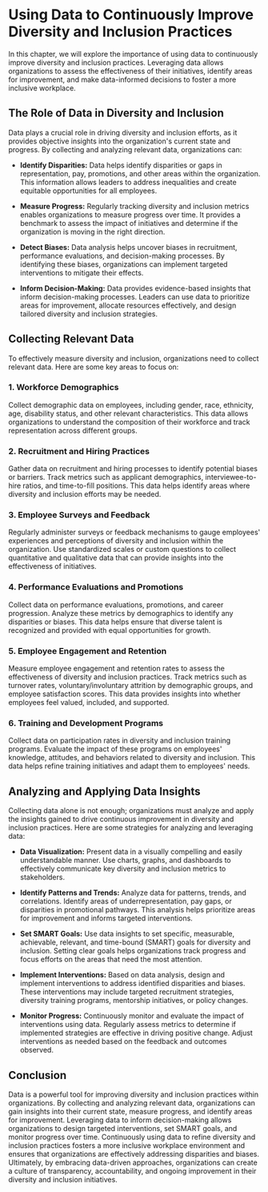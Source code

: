 Using Data to Continuously Improve Diversity and Inclusion Practices
===============================================================================

In this chapter, we will explore the importance of using data to continuously improve diversity and inclusion practices. Leveraging data allows organizations to assess the effectiveness of their initiatives, identify areas for improvement, and make data-informed decisions to foster a more inclusive workplace.

The Role of Data in Diversity and Inclusion
-------------------------------------------

Data plays a crucial role in driving diversity and inclusion efforts, as it provides objective insights into the organization's current state and progress. By collecting and analyzing relevant data, organizations can:

* **Identify Disparities:** Data helps identify disparities or gaps in representation, pay, promotions, and other areas within the organization. This information allows leaders to address inequalities and create equitable opportunities for all employees.

* **Measure Progress:** Regularly tracking diversity and inclusion metrics enables organizations to measure progress over time. It provides a benchmark to assess the impact of initiatives and determine if the organization is moving in the right direction.

* **Detect Biases:** Data analysis helps uncover biases in recruitment, performance evaluations, and decision-making processes. By identifying these biases, organizations can implement targeted interventions to mitigate their effects.

* **Inform Decision-Making:** Data provides evidence-based insights that inform decision-making processes. Leaders can use data to prioritize areas for improvement, allocate resources effectively, and design tailored diversity and inclusion strategies.

Collecting Relevant Data
------------------------

To effectively measure diversity and inclusion, organizations need to collect relevant data. Here are some key areas to focus on:

### 1. Workforce Demographics

Collect demographic data on employees, including gender, race, ethnicity, age, disability status, and other relevant characteristics. This data allows organizations to understand the composition of their workforce and track representation across different groups.

### 2. Recruitment and Hiring Practices

Gather data on recruitment and hiring processes to identify potential biases or barriers. Track metrics such as applicant demographics, interviewee-to-hire ratios, and time-to-fill positions. This data helps identify areas where diversity and inclusion efforts may be needed.

### 3. Employee Surveys and Feedback

Regularly administer surveys or feedback mechanisms to gauge employees' experiences and perceptions of diversity and inclusion within the organization. Use standardized scales or custom questions to collect quantitative and qualitative data that can provide insights into the effectiveness of initiatives.

### 4. Performance Evaluations and Promotions

Collect data on performance evaluations, promotions, and career progression. Analyze these metrics by demographics to identify any disparities or biases. This data helps ensure that diverse talent is recognized and provided with equal opportunities for growth.

### 5. Employee Engagement and Retention

Measure employee engagement and retention rates to assess the effectiveness of diversity and inclusion practices. Track metrics such as turnover rates, voluntary/involuntary attrition by demographic groups, and employee satisfaction scores. This data provides insights into whether employees feel valued, included, and supported.

### 6. Training and Development Programs

Collect data on participation rates in diversity and inclusion training programs. Evaluate the impact of these programs on employees' knowledge, attitudes, and behaviors related to diversity and inclusion. This data helps refine training initiatives and adapt them to employees' needs.

Analyzing and Applying Data Insights
------------------------------------

Collecting data alone is not enough; organizations must analyze and apply the insights gained to drive continuous improvement in diversity and inclusion practices. Here are some strategies for analyzing and leveraging data:

* **Data Visualization:** Present data in a visually compelling and easily understandable manner. Use charts, graphs, and dashboards to effectively communicate key diversity and inclusion metrics to stakeholders.

* **Identify Patterns and Trends:** Analyze data for patterns, trends, and correlations. Identify areas of underrepresentation, pay gaps, or disparities in promotional pathways. This analysis helps prioritize areas for improvement and informs targeted interventions.

* **Set SMART Goals:** Use data insights to set specific, measurable, achievable, relevant, and time-bound (SMART) goals for diversity and inclusion. Setting clear goals helps organizations track progress and focus efforts on the areas that need the most attention.

* **Implement Interventions:** Based on data analysis, design and implement interventions to address identified disparities and biases. These interventions may include targeted recruitment strategies, diversity training programs, mentorship initiatives, or policy changes.

* **Monitor Progress:** Continuously monitor and evaluate the impact of interventions using data. Regularly assess metrics to determine if implemented strategies are effective in driving positive change. Adjust interventions as needed based on the feedback and outcomes observed.

Conclusion
----------

Data is a powerful tool for improving diversity and inclusion practices within organizations. By collecting and analyzing relevant data, organizations can gain insights into their current state, measure progress, and identify areas for improvement. Leveraging data to inform decision-making allows organizations to design targeted interventions, set SMART goals, and monitor progress over time. Continuously using data to refine diversity and inclusion practices fosters a more inclusive workplace environment and ensures that organizations are effectively addressing disparities and biases. Ultimately, by embracing data-driven approaches, organizations can create a culture of transparency, accountability, and ongoing improvement in their diversity and inclusion initiatives.
